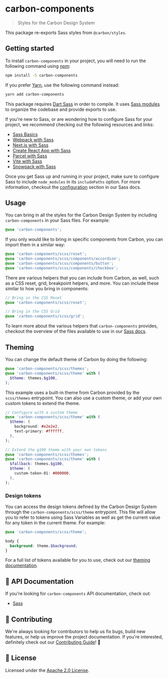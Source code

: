 # carbon-components

> Styles for the Carbon Design System

This package re-exports Sass styles from `@carbon/styles`.

## Getting started

To install `carbon-components` in your project, you will need to run the
following command using [npm](https://www.npmjs.com/):

```bash
npm install -S carbon-components
```

If you prefer [Yarn](https://yarnpkg.com/en/), use the following command
instead:

```bash
yarn add carbon-components
```

This package requires [Dart Sass](http://npmjs.com/package/sass) in order to
compile. It uses
[Sass modules](https://css-tricks.com/introducing-sass-modules/) to organize the
codebase and provide exports to use.

If you're new to Sass, or are wondering how to configure Sass for your project,
we recommend checking out the following resources and links:

- [Sass Basics](https://sass-lang.com/guide)
- [Webpack with Sass](https://webpack.js.org/loaders/sass-loader/)
- [Next.js with Sass](https://nextjs.org/docs/basic-features/built-in-css-support#sass-support)
- [Create React App with Sass](https://create-react-app.dev/docs/adding-a-sass-stylesheet/)
- [Parcel with Sass](https://v2.parceljs.org/languages/sass/)
- [Vite with Sass](https://vitejs.dev/guide/features.html#css-pre-processors)
- [Snowpack with Sass](https://www.snowpack.dev/guides/sass/)

Once you get Sass up and running in your project, make sure to configure Sass to
include `node_modules` in its `includePaths` option. For more information,
checkout the [configuration](./docs/sass.md#configuration) section in our Sass
docs.

## Usage

You can bring in all the styles for the Carbon Design System by including
`carbon-components` in your Sass files. For example:

```scss
@use 'carbon-components';
```

If you only would like to bring in specific components from Carbon, you can
import them in a similar way:

```scss
@use 'carbon-components/scss/reset';
@use 'carbon-components/scss/components/accordion';
@use 'carbon-components/scss/components/button';
@use 'carbon-components/scss/components/checkbox';
```

There are various helpers that you can include from Carbon, as well, such as a
CSS reset, grid, breakpoint helpers, and more. You can include these similar to
how you bring in components:

```scss
// Bring in the CSS Reset
@use 'carbon-components/scss/reset';

// Bring in the CSS Grid
@use 'carbon-components/scss/grid';
```

To learn more about the various helpers that `carbon-components` provides,
checkout the overview of the files available to use in our
[Sass docs](./docs/sass.md#files).

## Theming

You can change the default theme of Carbon by doing the following:

```scss
@use 'carbon-components/scss/themes';
@use 'carbon-components/scss/theme' with (
  $theme: themes.$g100,
);
```

This example uses a built-in theme from Carbon provided by the `scss/themes`
entrypoint. You can also use a custom theme, or add your own custom tokens to
extend the theme.

```scss
// Configure with a custom theme
@use 'carbon-components/scss/theme' with (
  $theme: (
    background: #e2e2e2,
    text-primary: #ffffff,
  ),
);
```

```scss
// Extend the g100 theme with your own tokens
@use 'carbon-components/scss/themes';
@use 'carbon-components/scss/theme' with (
  $fallback: themes.$g100,
  $theme: (
    custom-token-01: #000000,
  ),
);
```

### Design tokens

You can access the design tokens defined by the Carbon Design System through the
`carbon-components/scss/theme` entrypoint. This file will allow you to refer to
tokens using Sass Variables as well as get the current value for any token in
the current theme. For example:

```scss
@use 'carbon-components/scss/theme';

body {
  background: theme.$background;
}
```

For a full list of tokens available for you to use, check out our
[theming documentation](../themes/docs/sass.md#tokens).

## 📖 API Documentation

If you're looking for `carbon-components` API documentation, check out:

- [Sass](../styles/docs/sass.md)

## 🙌 Contributing

We're always looking for contributors to help us fix bugs, build new features,
or help us improve the project documentation. If you're interested, definitely
check out our [Contributing Guide](/.github/CONTRIBUTING.md)! 👀

## 📝 License

Licensed under the [Apache 2.0 License](/LICENSE).
